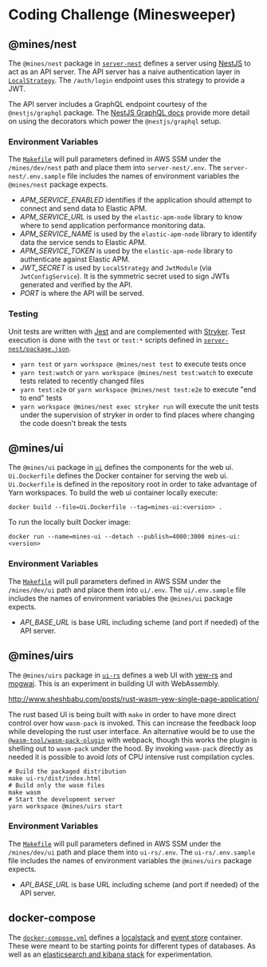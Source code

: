 # Coding Challenge (Minesweeper)

## @mines/nest

The `@mines/nest` package in [`server-nest`](./server-nest) defines a server
using [NestJS][nestjs] to act as an API server. The API server has a naive
authentication layer in
[`LocalStrategy`](./server-nest/src/auth/local.strategy.ts). The `/auth/login`
endpoint uses this strategy to provide a JWT.

[nestjs]: https://docs.nestjs.com/

The API server includes a GraphQL endpoint courtesy of the `@nestjs/graphql`
package. The [NestJS GraphQL docs][nestjs-graphql] provide more detail on using
the decorators which power the `@nestjs/graphql` setup.

[nestjs-graphql]: https://docs.nestjs.com/graphql/quick-start

### Environment Variables

The [`Makefile`](./Makefile) will pull parameters defined in AWS SSM under the
`/mines/dev/nest` path and place them into `server-nest/.env`. The
`server-nest/.env.sample` file includes the names of environment variables the
`@mines/nest` package expects.

- _APM_SERVICE_ENABLED_ identifies if the application should attempt to connect
  and send data to Elastic APM.
- _APM_SERVICE_URL_ is used by the `elastic-apm-node` library to know where to
  send application performance monitoring data.
- _APM_SERVICE_NAME_ is used by the `elastic-apm-node` library to identify data
  the service sends to Elastic APM.
- _APM_SERVICE_TOKEN_ is used by the `elastic-apm-node` library to authenticate
  against Elastic APM.
- _JWT_SECRET_ is used by `LocalStrategy` and `JwtModule` (via
  `JwtConfigService`). It is the symmetric secret used to sign JWTs generated
  and verified by the API.
- _PORT_ is where the API will be served.

### Testing

Unit tests are written with [Jest][jest] and are complemented with
[Stryker][stryker]. Test execution is done with the `test` or `test:*` scripts
defined in [`server-nest/package.json`](./server-nest/package.json).

- `yarn test` or `yarn workspace @mines/nest test` to execute tests once
- `yarn test:watch` or `yarn workspace @mines/nest test:watch` to execute tests
  related to recently changed files
- `yarn test:e2e` or `yarn workspace @mines/nest test:e2e` to execute "end to
  end" tests
- `yarn workspace @mines/nest exec stryker run` will execute the unit tests
  under the supervision of stryker in order to find places where changing the
  code doesn't break the tests

[jest]: https://jestjs.io
[stryker]: https://stryker-mutator.io

## @mines/ui

The `@mines/ui` package in [`ui`](./ui) defines the components for the web ui.
`Ui.Dockerfile` defines the Docker container for serving the web ui.
`Ui.Dockerfile` is defined in the repository root in order to take advantage of
Yarn workspaces. To build the web ui container locally execute:

    docker build --file=Ui.Dockerfile --tag=mines-ui:<version> .

To run the locally built Docker image:

    docker run --name=mines-ui --detach --publish=4000:3000 mines-ui:<version>

### Environment Variables

The [`Makefile`](./Makefile) will pull parameters defined in AWS SSM under the
`/mines/dev/ui` path and place them into `ui/.env`. The `ui/.env.sample` file
includes the names of environment variables the `@mines/ui` package expects.

- _API_BASE_URL_ is base URL including scheme (and port if needed) of the API
  server.

## @mines/uirs

The `@mines/uirs` package in [`ui-rs`](./ui-rs) defines a web UI with
[yew-rs][yewrs] and [mogwai][mogwai]. This is an experiment in building UI with
WebAssembly.

http://www.sheshbabu.com/posts/rust-wasm-yew-single-page-application/

[yewrs]: https://yew.rs
[mogwai]: https://github.com/schell/mogwai

The rust based UI is being built with `make` in order to have more direct
control over how `wasm-pack` is invoked. This can increase the feedback loop
while developing the rust user interface. An alternative would be to use the
[`@wasm-tool/wasm-pack-plugin`][@wasm-tool] with webpack, though this works the
plugin is shelling out to `wasm-pack` under the hood. By invoking `wasm-pack`
directly as needed it is possible to avoid _lots_ of CPU intensive rust
compilation cycles.

    # Build the packaged distribution
    make ui-rs/dist/index.html
    # Build only the wasm files
    make wasm
    # Start the development server
    yarn workspace @mines/uirs start

[@wasm-tool]: https://github.com/wasm-tool/wasm-pack-plugin#readme

### Environment Variables

The [`Makefile`](./Makefile) will pull parameters defined in AWS SSM under the
`/mines/dev/ui` path and place them into `ui-rs/.env`. The `ui-rs/.env.sample`
file includes the names of environment variables the `@mines/uirs` package
expects.

- _API_BASE_URL_ is base URL including scheme (and port if needed) of the API
  server.

## docker-compose

The [`docker-compose.yml`](./docker-compose.yml) defines a
[localstack][localstack] and [event store][eventstore] container. These were
meant to be starting points for different types of databases. As well as an
[elasticsearch and kibana stack][elk] for experimentation.

[localstack]: https://github.com/localstack/localstack
[eventstore]: https://eventstore.com/
[elk]: https://www.elastic.co/what-is/elk-stack
